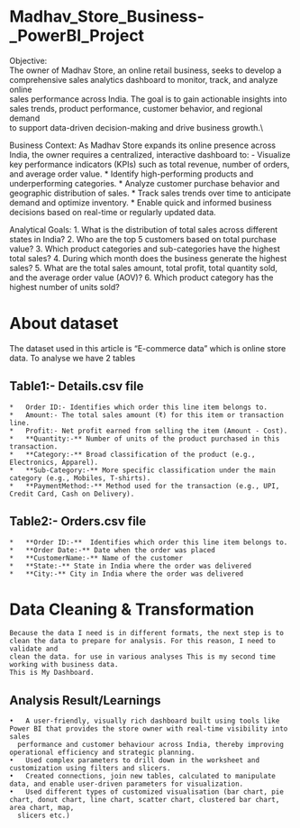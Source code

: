 # Madhav_Store_Business-_PowerBI_Project

 Objective:\
    The owner of Madhav Store, an online retail business, seeks to develop a comprehensive sales analytics dashboard to monitor, track, and analyze online \
    sales performance across India. The goal is to gain actionable insights into sales trends, product performance, customer behavior, and regional demand\
    to support data-driven decision-making and drive business growth.\

Business Context:
  As Madhav Store expands its online presence across India, the owner requires a centralized, interactive dashboard to:
    -	Visualize key performance indicators (KPIs) such as total revenue, number of orders, and average order value.
    *	Identify high-performing products and underperforming categories.
    *	Analyze customer purchase behavior and geographic distribution of sales.
    *	Track sales trends over time to anticipate demand and optimize inventory.
    *	Enable quick and informed business decisions based on real-time or regularly updated data.

Analytical Goals:
    1.	What is the distribution of total sales across different states in India?
    2.	Who are the top 5 customers based on total purchase value?
    3.	Which product categories and sub-categories have the highest total sales?
    4.	During which month does the business generate the highest sales?
    5.	What are the total sales amount, total profit, total quantity sold, and the average order value (AOV)?
    6.	Which product category has the highest number of units sold?
   
# About dataset
The dataset used in this article is “E-commerce data” which is online store data. To analyse we have 2 tables 

## Table1:- Details.csv file 
    *	Order ID:- Identifies which order this line item belongs to.
    *	Amount:- The total sales amount (₹) for this item or transaction line.
    *	Profit:- Net profit earned from selling the item (Amount - Cost).
    *	**Quantity:-** Number of units of the product purchased in this transaction.
    *	**Category:-** Broad classification of the product (e.g., Electronics, Apparel).
    *	**Sub-Category:-** More specific classification under the main category (e.g., Mobiles, T-shirts).
    *	**PaymentMethod:-** Method used for the transaction (e.g., UPI, Credit Card, Cash on Delivery).
## Table2:- Orders.csv file 
    *	**Order ID:-**  Identifies which order this line item belongs to.
    *	**Order Date:-** Date when the order was placed
    *	**CustomerName:-** Name of the customer
    *	**State:-** State in India where the order was delivered
    *	**City:-** City in India where the order was delivered

# Data Cleaning & Transformation
    Because the data I need is in different formats, the next step is to clean the data to prepare for analysis. For this reason, I need to validate and 
    clean the data. for use in various analyses This is my second time working with business data.
    This is My Dashboard.
 
## Analysis Result/Learnings
    •	A user-friendly, visually rich dashboard built using tools like Power BI that provides the store owner with real-time visibility into sales
      performance and customer behaviour across India, thereby improving operational efficiency and strategic planning.
    •	Used complex parameters to drill down in the worksheet and customization using filters and slicers.
    •	Created connections, join new tables, calculated to manipulate data, and enable user-driven parameters for visualization.
    •	Used different types of customized visualisation (bar chart, pie chart, donut chart, line chart, scatter chart, clustered bar chart, area chart, map,
      slicers etc.)
